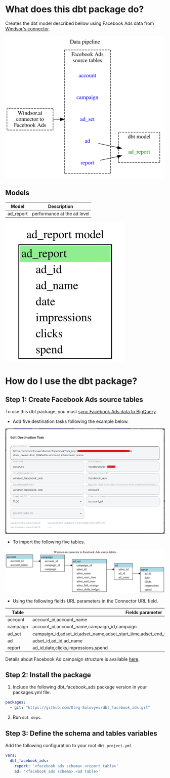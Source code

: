 # What does this dbt package do?

Creates the dbt model described bellow using Facebook Ads data from [Windsor's connector](https://windsor.ai/connectors/facebook-ads/).

<img src="etc/dbt_pipeline.svg">

## Models

| **Model**                | **Description**                            |
| ------------------------ | -------------------------------------------|
| ad_report                | performance at the ad level               |

<img src="etc/dbt_models.svg">


# How do I use the dbt package?

## Step 1: Create Facebook Ads source tables

To use this dbt package, you must [sync Facebook Ads data to BigQuery](https://www.youtube.com/watch?v=orkvTJH5VcI).
 - Add five destination tasks following the example below.
 
<img src="etc/destination_task.png">

 - To import the following five tables. 
 
<img src="etc/dbt_source.svg">

 - Using the following fields URL parameters in the Connector URL field.

| **Table**                | **Fields parameter**                            |
| ------------------------ | ------------------------------------------------|
| account                  | account_id,account_name                         |
| campaign                 | account_id,account_name,campaign_id,campaign    |
| ad_set                   | campaign_id,adset_id,adset_name,adset_start_time,adset_end_time,adset_bid_strategy,adset_daily_budget    |
| ad                       | adset_id,ad_id,ad_name                          |
| report                   | ad_id,date,clicks,impressions,spend             |

Details about Facebook Ad campaign structure is available [here](https://developers.facebook.com/docs/marketing-api/campaign-structure).
 

## Step 2: Install the package

1. Include the following dbt_facebook_ads package version in your packages.yml file.
```yaml
packages:
  - git: "https://github.com/Oleg-Solovyev/dbt_facebook_ads.git"
```
2. Run `dbt deps`.

## Step 3: Define the schema and tables variables
Add the following configuration to your root `dbt_project.yml`
```yml
vars:
  dbt_facebook_ads:
    report: '<facebook ads schema>.<report table>'
    ad: '<facebook ads schema>.<ad table>'
```
